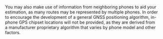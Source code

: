 You may also make use of information from neighboring phones to aid your estimation, as many routes may be represented by multiple phones.
In order to encourage the development of a general GNSS positioning algorithm, in-phone GPS chipset locations will not be provided, as they are derived from a manufacturer proprietary algorithm that varies by phone model and other factors.